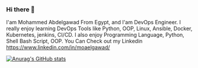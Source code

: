 ### Hi there 👋

I'am Mohammed Abdelgawad From Egypt, and I'am DevOps Engineer. I really enjoy learning DevOps Tools like Python, OOP, Linux, Ansible, Docker, Kubernetes, jenkins, CI/CD. I also enjoy Programming Language, Python, Shell Bash Script, OOP. You Can Check out my Linkedin https://www.linkedin.com/in/moaelgawad/

[![Anurag's GitHub stats](https://github-readme-stats.vercel.app/api?username=melgawad)](https://github.com/anuraghazra/github-readme-stats)
